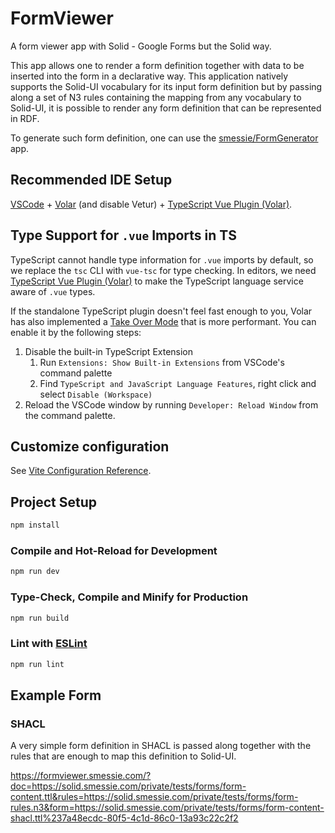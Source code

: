 # FormViewer

A form viewer app with Solid - Google Forms but the Solid way.

This app allows one to render a form definition together with data to be inserted into the form in a declarative way.
This application natively supports the Solid-UI vocabulary for its input form definition but by passing along a set of
N3 rules containing the mapping from any vocabulary to Solid-UI, it is possible to render any form definition that can
be represented in RDF.

To generate such form definition, one can use the [smessie/FormGenerator](https://github.com/smessie/FormGenerator) app.

## Recommended IDE Setup

[VSCode](https://code.visualstudio.com/) + [Volar](https://marketplace.visualstudio.com/items?itemName=Vue.volar) (and disable Vetur) + [TypeScript Vue Plugin (Volar)](https://marketplace.visualstudio.com/items?itemName=Vue.vscode-typescript-vue-plugin).

## Type Support for `.vue` Imports in TS

TypeScript cannot handle type information for `.vue` imports by default, so we replace the `tsc` CLI with `vue-tsc` for type checking. In editors, we need [TypeScript Vue Plugin (Volar)](https://marketplace.visualstudio.com/items?itemName=Vue.vscode-typescript-vue-plugin) to make the TypeScript language service aware of `.vue` types.

If the standalone TypeScript plugin doesn't feel fast enough to you, Volar has also implemented a [Take Over Mode](https://github.com/johnsoncodehk/volar/discussions/471#discussioncomment-1361669) that is more performant. You can enable it by the following steps:

1. Disable the built-in TypeScript Extension
    1) Run `Extensions: Show Built-in Extensions` from VSCode's command palette
    2) Find `TypeScript and JavaScript Language Features`, right click and select `Disable (Workspace)`
2. Reload the VSCode window by running `Developer: Reload Window` from the command palette.

## Customize configuration

See [Vite Configuration Reference](https://vitejs.dev/config/).

## Project Setup

```sh
npm install
```

### Compile and Hot-Reload for Development

```sh
npm run dev
```

### Type-Check, Compile and Minify for Production

```sh
npm run build
```

### Lint with [ESLint](https://eslint.org/)

```sh
npm run lint
```

## Example Form

### SHACL

A very simple form definition in SHACL is passed along together with the rules that are enough to map this definition to Solid-UI.

https://formviewer.smessie.com/?doc=https://solid.smessie.com/private/tests/forms/form-content.ttl&rules=https://solid.smessie.com/private/tests/forms/form-rules.n3&form=https://solid.smessie.com/private/tests/forms/form-content-shacl.ttl%237a48ecdc-80f5-4c1d-86c0-13a93c22c2f2
